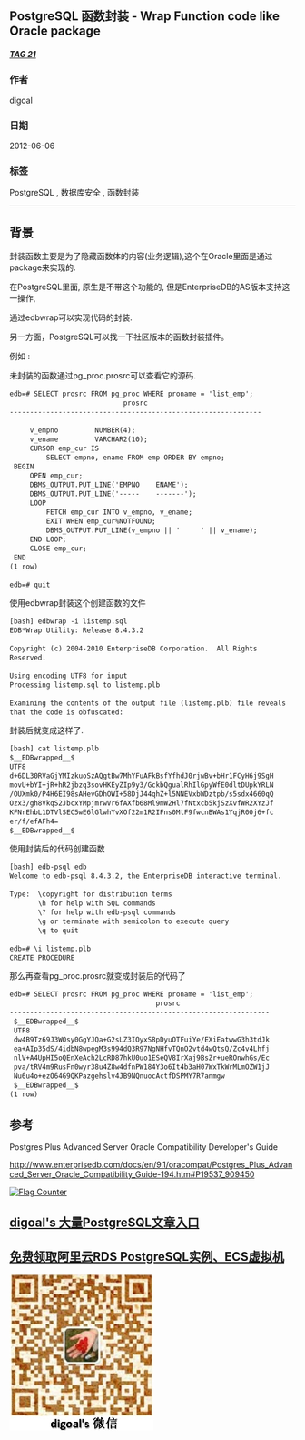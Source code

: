 ## PostgreSQL 函数封装 - Wrap Function code like Oracle package  
##### [TAG 21](../class/21.md)
                  
### 作者                 
digoal                  
                  
### 日期                
2012-06-06                       
                  
### 标签                
PostgreSQL , 数据库安全 , 函数封装                                         
                  
----                
                  
## 背景      
封装函数主要是为了隐藏函数体的内容(业务逻辑),这个在Oracle里面是通过package来实现的.  
  
在PostgreSQL里面, 原生是不带这个功能的, 但是EnterpriseDB的AS版本支持这一操作,  
  
通过edbwrap可以实现代码的封装.  
  
另一方面，PostgreSQL可以找一下社区版本的函数封装插件。    
  
例如 :   
  
未封装的函数通过pg_proc.prosrc可以查看它的源码.  
  
```  
edb=# SELECT prosrc FROM pg_proc WHERE proname = 'list_emp';  
                            prosrc                              
--------------------------------------------------------------  
                                                                
     v_empno         NUMBER(4);                                 
     v_ename         VARCHAR2(10);                              
     CURSOR emp_cur IS                                          
         SELECT empno, ename FROM emp ORDER BY empno;           
 BEGIN                                                          
     OPEN emp_cur;                                              
     DBMS_OUTPUT.PUT_LINE('EMPNO    ENAME');                    
     DBMS_OUTPUT.PUT_LINE('-----    -------');                  
     LOOP                                                       
         FETCH emp_cur INTO v_empno, v_ename;                   
         EXIT WHEN emp_cur%NOTFOUND;                            
         DBMS_OUTPUT.PUT_LINE(v_empno || '     ' || v_ename);   
     END LOOP;                                                  
     CLOSE emp_cur;                                             
 END                                                            
(1 row)                                                         
  
edb=# quit  
```  
  
使用edbwrap封装这个创建函数的文件  
  
```  
[bash] edbwrap -i listemp.sql                                          
EDB*Wrap Utility: Release 8.4.3.2  
  
Copyright (c) 2004-2010 EnterpriseDB Corporation.  All Rights Reserved.  
  
Using encoding UTF8 for input  
Processing listemp.sql to listemp.plb  
  
Examining the contents of the output file (listemp.plb) file reveals that the code is obfuscated:  
```  
  
封装后就变成这样了.  
  
```  
[bash] cat listemp.plb   
$__EDBwrapped__$                       
UTF8                                   
d+6DL30RVaGjYMIzkuoSzAQgtBw7MhYFuAFkBsfYfhdJ0rjwBv+bHr1FCyH6j9SgH  
movU+bYI+jR+hR2jbzq3sovHKEyZIp9y3/GckbQgualRhIlGpyWfE0dltDUpkYRLN  
/OUXmk0/P4H6EI98sAHevGDhOWI+58DjJ44qhZ+l5NNEVxbWDztpb/s5sdx4660qQ  
Ozx3/gh8VkqS2JbcxYMpjmrwVr6fAXfb68Ml9mW2Hl7fNtxcb5kjSzXvfWR2XYzJf  
KFNrEhbL1DTVlSEC5wE6lGlwhYvXOf22m1R2IFns0MtF9fwcnBWAs1YqjR00j6+fc  
er/f/efAFh4=  
$__EDBwrapped__$  
```  
  
使用封装后的代码创建函数  
  
```  
[bash] edb-psql edb  
Welcome to edb-psql 8.4.3.2, the EnterpriseDB interactive terminal.  
  
Type:  \copyright for distribution terms  
       \h for help with SQL commands  
       \? for help with edb-psql commands  
       \g or terminate with semicolon to execute query  
       \q to quit  
  
edb=# \i listemp.plb  
CREATE PROCEDURE  
```  
  
那么再查看pg_proc.prosrc就变成封装后的代码了  
  
```  
edb=# SELECT prosrc FROM pg_proc WHERE proname = 'list_emp';  
                                    prosrc  
----------------------------------------------------------------  
 $__EDBwrapped__$  
 UTF8  
 dw4B9Tz69J3WOsy0GgYJQa+G2sLZ3IOyxS8pDyuOTFuiYe/EXiEatwwG3h3tdJk  
 ea+AIp35dS/4idbN8wpegM3s994dQ3R97NgNHfvTQnO2vtd4wQtsQ/Zc4v4Lhfj  
 nlV+A4UpHI5oQEnXeAch2LcRD87hkU0uo1ESeQV8IrXaj9BsZr+ueROnwhGs/Ec  
 pva/tRV4m9RusFn0wyr38u4Z8w4dfnPW184Y3o6It4b3aH07WxTkWrMLmOZW1jJ  
 Nu6u4o+ezO64G9QKPazgehslv4JB9NQnuocActfDSPMY7R7anmgw  
 $__EDBwrapped__$  
(1 row)  
```  
  
## 参考  
Postgres Plus Advanced Server Oracle Compatibility Developer's Guide  
  
http://www.enterprisedb.com/docs/en/9.1/oracompat/Postgres_Plus_Advanced_Server_Oracle_Compatibility_Guide-194.htm#P19537_909450  
          
  
<a rel="nofollow" href="http://info.flagcounter.com/h9V1"  ><img src="http://s03.flagcounter.com/count/h9V1/bg_FFFFFF/txt_000000/border_CCCCCC/columns_2/maxflags_12/viewers_0/labels_0/pageviews_0/flags_0/"  alt="Flag Counter"  border="0"  ></a>  
  
  
  
  
  
  
## [digoal's 大量PostgreSQL文章入口](https://github.com/digoal/blog/blob/master/README.md "22709685feb7cab07d30f30387f0a9ae")
  
  
## [免费领取阿里云RDS PostgreSQL实例、ECS虚拟机](https://free.aliyun.com/ "57258f76c37864c6e6d23383d05714ea")
  
  
![digoal's weixin](../pic/digoal_weixin.jpg "f7ad92eeba24523fd47a6e1a0e691b59")
  
